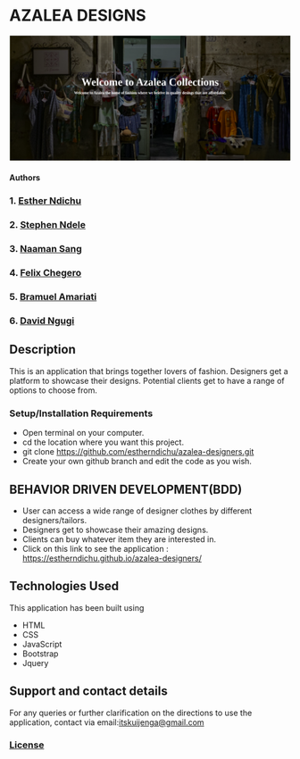 # AZALEA DESIGNS
![Azalea Designs](./images/azalea.png)
#### Authors
### 1. [Esther Ndichu](https://github.com/estherndichu)
### 2. [Stephen Ndele](https://github.com/stephenndele)
### 3. [Naaman Sang](https://github.com/naamansang)
### 4. [Felix Chegero](https://github.com/chegrofelix)
### 5. [Bramuel Amariati](https://github.com/Atsalibram)
### 6. [David Ngugi](https://github.com/Drongo-1)
## Description
This is an application that brings together lovers of fashion. Designers get a platform to showcase their designs. Potential clients get to have a range of options to choose from.
### Setup/Installation Requirements
* Open terminal on your computer.
* cd the location where you want this project.
* git clone https://github.com/estherndichu/azalea-designers.git
* Create your own github branch and edit the code as you wish.
## BEHAVIOR DRIVEN DEVELOPMENT(BDD)
* User can access a wide range of designer clothes by different designers/tailors.
* Designers get to showcase their amazing designs.
* Clients can buy whatever item they are interested in.
* Click on this link to see the application : https://estherndichu.github.io/azalea-designers/
## Technologies Used
This application has been built using 
* HTML
* CSS
* JavaScript
* Bootstrap
* Jquery
## Support and contact details
For any queries or further clarification on the directions to use the application, contact via email:itskuijenga@gmail.com
 ### [License](./licence)